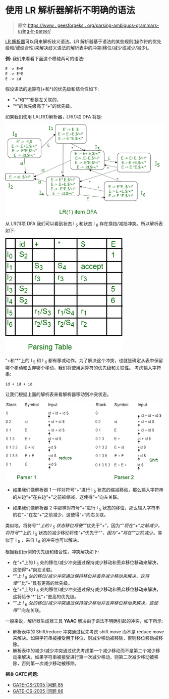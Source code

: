 # 使用 LR 解析器解析不明确的语法

> 原文:[https://www . geesforgeks . org/parsing-ambiguos-grammars-using-lr-parser/](https://www.geeksforgeeks.org/parsing-ambiguos-grammars-using-lr-parser/)

[LR 解析器](https://www.geeksforgeeks.org/parsing-set-3-slr-clr-and-lalr-parsers/)可以用来解析歧义语法。LR 解析器基于语法的某些规则(操作符的优先级和/或结合性)来解决歧义语法的解析表中的冲突(移位/减少或减少/减少)。

**例:**
我们来看看下面这个模棱两可的语法:

```
E -> E+E
E -> E*E
E -> id 
```

假设语法的运算符(+和*)的优先级和结合性如下:

*   “+”和“*”都是左关联的，
*   “*”的优先级高于“+”的优先级。

如果我们使用 LALR(1)解析器，LR(1)项 DFA 将是:

![](img/3f68e61b262a7eb57dcfa5b3e6c43ea7.png)

从 LR(1)项 DFA 我们可以看到状态 I <sub>5</sub> 和状态 I <sub>6</sub> 存在换挡/减挡冲突。所以解析表如下:

![](img/e53fbca6bb1473930cb0edafca006d8c.png)

“+和“*”上的 I <sub>5</sub> 和 I <sub>6</sub> 都有移减动作。为了解决这个冲突，也就是确定从表中保留哪个移动和丢弃哪个移动，我们将使用运算符的优先级和关联性。
考虑输入字符串:

```
id + id + id 
```

让我们根据上面的解析表来看解析器移动到冲突状态。

![](img/53836fc858b94baec6db12a138047ea5.png)

*   如果我们像解析器 1 一样对符号“+”进行 I <sub>5</sub> 状态的缩减移动，那么输入字符串的左边“+”在右边“+”之前被缩减，这使得“+”向左关联。

*   如果我们像解析器 2 中那样对符号“+”进行 I <sub>5</sub> 状态的移位，那么输入字符串的右“+”在左“+”之前减少，这使得“+”向右关联。

类似地，将符号“*”上的 I <sub>5</sub> 状态移位将使“*”优先于“+”，因为“*”将在“+”之前减少。将符号“*”上的 I <sub>5</sub> 状态的减少移动将使“+”优先于“*”，因为“+”将在“*”之前减少。类似于 I <sub>5</sub> ，来自 I <sub>6</sub> 的冲突也可以解决。

根据我们示例的优先级和结合性，冲突解决如下:

*   在“+”上的 I <sub>5</sub> 处的移位/减少冲突通过保持减少移动和丢弃移位移动来解决，这使得“+”向左关联。
*   “*”上 I <sub>5</sub> 处的移位/减少冲突通过保持移位并丢弃减少移动来解决，这将使“*”比“+”具有更高的优先级。
*   在“+”上的 I <sub>6</sub> 处的移位/减少冲突通过保持减少移动和丢弃移位移动来解决，这将给予“*”比“+”更高的优先级。
*   “*”上 I <sub>6</sub> 处的移位/减少冲突通过保持减少移动并丢弃移位移动来解决，这使得“*”向左关联。

一般来说，解析器生成器工具 **YAAC** 解决由于语法不明确引起的冲突，如下所示:

*   解析表中的 Shift/reduce 冲突通过优先考虑 shift move 而不是 reduce move 来解决。如果字符串被接受用于移位，则减少移动被移除，否则移位移动被移除。
*   解析表中的减少/减少冲突通过优先考虑第一个减少移动而不是第二个减少移动来解决。如果字符串被接受进行第一次减少移动，则第二次减少移动被移除，否则第一次减少移动被移除。

**相关 GATE 问题:**

*   [GATE-CS-2005 |问题 85](https://www.geeksforgeeks.org/gate-gate-cs-2005-question-85/)
*   [GATE-CS-2005 |问题 86](https://www.geeksforgeeks.org/gate-gate-cs-2005-question-86/)